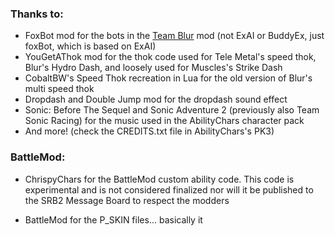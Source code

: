 ### Thanks to:
- FoxBot mod for the bots in the [Team Blur](https://github.com/A-Star100/srb2-mods/tree/main/Character%20Packs/VCL_AbilityPack#team-blur) mod (not ExAI or BuddyEx, just foxBot, which is based on ExAI)
- YouGetAThok mod for the thok code used for Tele Metal's speed thok, Blur's Hydro Dash, and loosely used for Muscles's Strike Dash
- CobaltBW's Speed Thok recreation in Lua for the old version of Blur's multi speed thok
- Dropdash and Double Jump mod for the dropdash sound effect
- Sonic: Before The Sequel and Sonic Adventure 2 (previously also Team Sonic Racing) for the music used in the AbilityChars character pack
- And more! (check the CREDITS.txt file in AbilityChars's PK3)

### BattleMod:
- ChrispyChars for the BattleMod custom ability code. This code is experimental and is not considered finalized nor will it be published
  to the SRB2 Message Board to respect the modders

- BattleMod for the P_SKIN files... basically it
  
